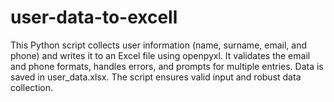# user-data-to-excell
This Python script collects user information (name, surname, email, and phone) and writes it to an Excel file using openpyxl. It validates the email and phone formats, handles errors, and prompts for multiple entries. Data is saved in user_data.xlsx. The script ensures valid input and robust data collection.
